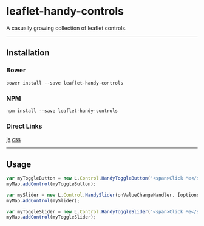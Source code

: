 # leaflet-handy-controls

A casually growing collection of leaflet controls.

-----------------------------------------------------------------------------------

## Installation

### Bower

    bower install --save leaflet-handy-controls

### NPM

    npm install --save leaflet-handy-controls

### Direct Links

[js](https://raw.githubusercontent.com/jefferey/leaflet-handy-controls/master/src/leaflet-handy-controls.js)
[css](https://raw.githubusercontent.com/jefferey/leaflet-handy-controls/master/css/leaflet-handy-controls.css)

-----------------------------------------------------------------------------------

## Usage

```javascript
var myToggleButton = new L.Control.HandyToggleButton('<span>Click Me</span>', onButtonClickHandler, [options]);
myMap.addControl(myToggleButton);

var mySlider = new L.Control.HandySlider(onValueChangeHandler, [options]);
myMap.addControl(mySlider);

var myToggleSlider = new L.Control.HandyToggleSlider('<span>Click Me</span>', onButtonClickHandler, onValueChangeHandler, [options]);
myMap.addControl(myToggleSlider);
```
